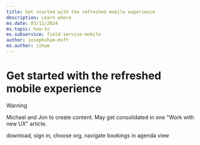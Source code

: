 ```yaml
---
title: Get started with the refreshed mobile experience
description: Learn where
ms.date: 03/11/2024
ms.topic: how-to
ms.subservice: field-service-mobile
author: josephshum-msft
ms.author: jshum
---
```


# Get started with the refreshed mobile experience

> [!WARNING]
> Michael and Jon to create content. May get consolidated in one "Work with new UX" article.

download, sign in, choose org, navigate bookings in agenda view